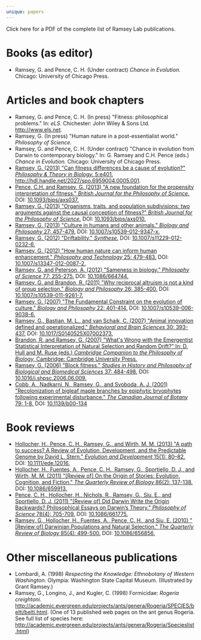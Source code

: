 ```yaml
---
unique: papers
---
```


Click here for a PDF of the complete list of Ramsey Lab publications.


# Books (as editor)

*   Ramsey, G. and Pence, C. H.  (Under contract)  _Chance in Evolution._  Chicago: University of Chicago Press.


# Articles and book chapters

*   Ramsey, G. and Pence, C. H. (In press) "Fitness: philosophical problems." In: _eLS._ Chichester: John Wiley & Sons Ltd. <http://www.els.net>.
*   Ramsey, G. (In press) "Human nature in a post-essentialist world." _Philosophy of Science._
*   Ramsey, G. and Pence, C. H. (Under contract) "Chance in evolution from Darwin to contemporary biology." In: G. Ramsey and C.H. Pence (eds.) _Chance in Evolution._ Chicago: University of Chicago Press.
*   [Ramsey, G. (2013) "Can fitness differences be a cause of evolution?" _Philosophy & Theory in Biology._ 5:e401.](/papers/2013-ptib-fitness-differences.pdf) <http://hdl.handle.net/2027/spo.6959004.0005.001>.
*   [Pence, C.H. and Ramsey, G. (2013) "A new foundation for the propensity interpretation of fitness." _British Journal for the Philosophy of Science._](/papers/2013-bjps-new-foundation-advance-access.pdf) DOI: [10.1093/bjps/axs037.](http://dx.doi.org/10.1093/bjps/axs037)
*   [Ramsey, G. (2013) "Organisms, traits, and population subdivisions: two arguments against the causal conception of fitness?" _British Journal for the Philosophy of Science._](/papers/2013-bjps-organisms-traits-subdivisions-advance-access.pdf) DOI: [10.1093/bjps/axs010.](http://dx.doi.org/10.1093/bjps/axs010)
*   [Ramsey, G. (2013) "Culture in humans and other animals." _Biology and Philosophy_ 27: 457-479.](/papers/2013-bp-culture-humans-animals.pdf) DOI: [10.1007/s10539-012-9347-x.](http://dx.doi.org/10.1007/s10539-012-9347-x)
*   [Ramsey, G. (2012) "Driftability." _Synthese._](/papers/2012-syn-driftability-advance-access.pdf) DOI: [10.1007/s11229-012-0232-6.](http://dx.doi.org/10.1007/s11229-012-0232-6)
*   [Ramsey, G. (2012) "How human nature can inform human enhancement." _Philosophy and Technology_ 25: 479-483.](/papers/2012-pt-human-nature-enhancement.pdf) DOI: [10.1007/s13347-012-0087-2.](http://dx.doi.org/10.1007/s13347-012-0087-2)
*   [Ramsey, G. and Peterson, A. (2012) "Sameness in biology." _Philosophy of Science_ 77: 255-275.](/papers/2012-ps-sameness-in-biology.pdf) DOI: [10.1086/664744.](http://dx.doi.org/10.1086/664744)
*   [Ramsey, G. and Brandon, R. (2011) "Why reciprocal altruism is not a kind of group selection." _Biology and Philosophy_ 26: 385-400.](/papers/2011-bp-reciprocal-altruism.pdf) DOI: [10.1007/s10539-011-9261-7.](http://dx.doi.org/10.1007/s10539-011-9261-7)
*   [Ramsey, G. (2007) "The Fundamental Constraint on the evolution of culture." _Biology and Philosophy_ 22: 401-414.](/papers/2007-bp-fundamental-constraint.pdf) DOI: [10.1007/s10539-006-9038-6.](http://dx.doi.org/10.1007/s10539-006-9038-6)
*   [Ramsey, G., Bastian, M. L., and van Schaik, C. (2007) "Animal innovation defined and operationalized." _Behavioral and Brain Sciences_ 30: 393-437.](/papers/2007-bbs-animal-innovation.pdf) DOI: [10.1017/S0140525X07002373.](http://dx.doi.org/10.1017/S0140525X07002373)
*   [Brandon, R. and Ramsey, G. (2007) "What's Wrong with the Emergentist Statistical Interpretation of Natural Selection and Random Drift?" In: D. Hull and M. Ruse (eds.) _Cambridge Companion to the Philosophy of Biology,_ Cambridge: Cambridge University Press.](/papers/2007-ccpb-emergentist-statistical-interpretation.pdf)
*   [Ramsey, G. (2006) "Block fitness." _Studies in History and Philosophy of Biological and Biomedical Sciences_ 37: 484-498.](/papers/2006-shpbbs-block-fitness.pdf) DOI: [10.1016/j.shpsc.2006.06.009.](http://dx.doi.org/10.1016/j.shpsc.2006.06.009)
*   [Cobb, A., Nadkarni, N., Ramsey, G., and Svoboda, A. J. (2001) "Recolonization of bigleaf maple branches by epiphytic bryophytes following experimental disturbance." _The Canadian Journal of Botany_ 79: 1-8.](/papers/2001-cjb-bryophyte-recolonization.pdf) DOI: [10.1139/b00-134](http://dx.doi.org/10.1139/b00-134)


# Book reviews

*   [Hollocher, H., Pence, C. H., Ramsey, G., and Wirth, M. M. (2013) "A path to success? A Review of Evolution, Development, and the Predictable Genome by David L. Stern." _Evolution and Development_ 15(1): 80–82.](/papers/2013-ed-stern-review.pdf) DOI: [10.1111/ede.12016.](http://dx.doi.org/10.1111/ede.12016)
*   [Hollocher, H., Fuentes, A., Pence, C. H., Ramsey, G., Sportiello, D. J., and Wirth, M. M. (2011) "[Review of] On the Origin of Stories: Evolution, Cognition, and Fiction." _The Quarterly Review of Biology_ 86(2): 137-138.](/papers/2011-qrb-boyd-review.pdf) DOI: [10.1086/659913.](http://dx.doi.org/10.1086/659913)
*   [Pence, C. H., Hollocher, H., Nichols, R., Ramsey, G., Siu, E., and Sportiello, D. J. (2011) "[Review of] Did Darwin Write the Origin Backwards? Philosophical Essays on Darwin’s Theory." _Philosophy of Science_ 78(4): 705-709.](/papers/2011-ps-sober-review.pdf) DOI: [10.1086/661775.](http://dx.doi.org/10.1086/661775)
*   [Ramsey, G., Hollocher, H., Fuentes, A., Pence, C. H., and Siu, E. (2010) "[Review of] Darwinian Populations and Natural Selection." _The Quarterly Review of Biology_ 85(4): 499-500.](/papers/2010-qrb-godfrey-smith-review.pdf) DOI: [10.1086/656856.](http://dx.doi.org/10.1086/656856)


# Other miscellaneous publications

*   Lombardi, A. (1998) _Respecting the Knowledge: Ethnobotany of Western Washington._  Olympia: Washington State Capital Museum.  (Illustrated by Grant Ramsey.)
*   Ramsey, G., Longino, J., and Kugler, C. (1998) Formicidae: _Rogeria creightoni._ http://academic.evergreen.edu/projects/ants/genera/Rogeria/SPECIES/belti/belti.html. (One of 13 published web pages on the ant genus Rogeria. See full list of species here: <http://academic.evergreen.edu/projects/ants/genera/Rogeria/Specieslist.html>)
